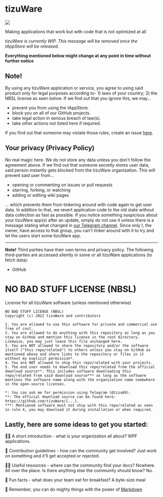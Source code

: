 
# tizuWare
<a href="https://t.me/tizuWare" alt="Telegram channel"><img src="https://img.shields.io/badge/t.me-%2FtizuWare-blue" /></a>

Making applications that work but with code that is not optimized at all

*tizuWare is currently WIP. This message will be removed once the tAppStore will be released.*

**Everything mentioned below might change at any point in time without further notice**
## Note!
By using any tizuWare application or service, you agree to using said product only for legal purposes according to- 1) laws of your country; 2) the NBSL license as seen below. If we find out that you ignore this, we may...
- prevent you from using the tAppStore.
- block you on all of our GitHub projects.
- take legal action in serious breach of law(s).
- take other actions not listed here if required.

If you find out that someone may violate those rules, create an issue [here](https://github.com/tizuWare/violation-log/issues).

## Your privacy (Privacy Policy)
No real magic here. We do not store any data unless you don't follow the agreement above. If we find out that someone secretly stores user data, said person instantly gets blocked from the tizuWare organization. This will prevent said user from...
- opening or commenting on issues or pull requests 
- starring, forking, or watching
- adding or editing wiki pages

... which prevents them from tinkering around with code again to get user data. In addition to that, we revert application code to the old state without data collection as fast as possible. If you notice something suspicious about your tizuWare app(s) after an update, simply do not use it unless there is a message stating what changed in [our Telegram channel](https://t.me/tizuWare). Since only I, the owner, have access to that group, you can't tinker around with it to try and let the users start some tizuWare app.

---

**Note!** Third parties have their own terms and privacy policy. The following third-parties are accessed silently in some or all tizuWare applications (to fetch data):
- GitHub

# NO BAD STUFF LICENSE (NBSL)
License for all tizuWare software (unless mentioned otherwise)
```
NO BAD STUFF LICENSE (NBSL)
Copyright (c) 2022 tizuWare and contributors

1. You are allowed to use this software for private and commercial use free of cost.
2. You are allowed to do anything with this repository as long as you stay on GitHub and mention this license in the root directory. Likewise, you may just leave this file unchanged here.
3. You are NOT allowed to share the repository and/or the software itself ("this repo/related") to others unless you stay on GitHub as mentioned above and share links to the repository or files in it without my explicit permission*.
4. You are NOT allowed to ship this repo/related with your projects. 
5. The end user needs to download this repo/related from the official download source**. This includes software downloading this repo/related from said download source*** as long as the software mentions the software name along with the organization name somewhere in the open-source licenses.

*: You can ask me for permission using Telegram (@tizu69).
**: The official download source can be found here: https://github.com/tizuWare/[...].
***: Mentioned software must not ship with this repo/related as seen in rule 4, you may download it during installation or when required.
```
## Lastly, here are some ideas to get you started:
🙋‍♀️ A short introduction - what is your organization all about? WPF applications.

🌈 Contribution guidelines - how can the community get involved? Just work on something and it'll get accepted or rejected.

👩‍💻 Useful resources - where can the community find your docs? Nowhere. All over the place. Is there anything else the community should know? No.

🍿 Fun facts - what does your team eat for breakfast? A byte-size meal

🧙 Remember, you can do mighty things with the power of [Markdown](https://www.youtube.com/watch?v=dQw4w9WgXcQ)
